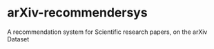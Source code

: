 # arXiv-recommendersys
A recommendation system for Scientific research papers, on the arXiv Dataset
